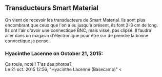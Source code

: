 ## Transducteurs Smart Material



On vient de recevoir les transducteurs de Smart Material. Ils sont plus
encombrant que ceux que l'on a eu jusqu'à présent, ils font 2-3 cm de long.
Ils ont l'air d'avoir une connectique BNC, mais vissé, pas clipsé. Il faudra
aller dans un magasin d'électronique pour être sur de prendre la bonne
connectique je pense.



### **Hyacinthe Lacenne** on October 21, 2015:



Ça roule, noté ! T'as des photos?  
Le 21 oct. 2015 12:56, "Hyacinthe Lacenne (Basecamp)" &lt;



